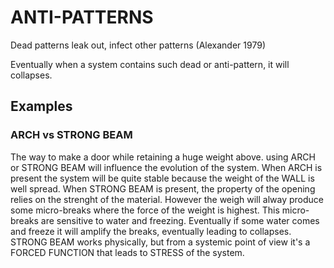 # ANTI-PATTERNS

Dead patterns leak out, infect other patterns (Alexander 1979)

Eventually when a system contains such dead or anti-pattern, it will collapses. 

## Examples

### ARCH vs STRONG BEAM

The way to make a door while retaining a huge weight above. using ARCH or STRONG BEAM will influence the evolution of the system. When ARCH is present the system will be quite stable because the weight of the WALL is well spread. When STRONG BEAM is present, the property of the opening relies on the strenght of the material. However the weigh will alway produce some micro-breaks where the force of the weight is highest. This micro-breaks are sensitive to water and freezing. Eventually if some water comes and freeze it will amplify the breaks, eventually leading to collapses. STRONG BEAM works physically, but from a systemic point of view it's a FORCED FUNCTION that leads to STRESS of the system.
